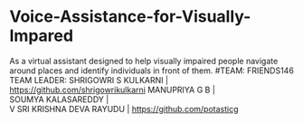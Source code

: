 # Voice-Assistance-for-Visually-Impared
As a virtual assistant designed to help visually impaired people navigate around places and identify individuals in front of them.
#TEAM:  FRIENDS146
TEAM LEADER:   SHRIGOWRI S KULKARNI       |  https://github.com/shrigowrikulkarni
               MANUPRIYA G B              |  
               SOUMYA KALASAREDDY         |  
               V SRI KRISHNA DEVA RAYUDU  |  https://github.com/potasticg
